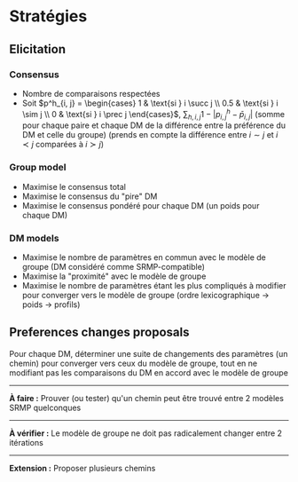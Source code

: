 # Stratégies

## Elicitation

### Consensus

- Nombre de comparaisons respectées
- Soit $p^h_{i, j} = \begin{cases} 1 & \text{si } i \succ j \\ 0.5 & \text{si } i \sim j \\ 0 & \text{si } i \prec j \end{cases}$, $\sum_{h, i, j} 1 - \lvert p^h_{i, j} - \bar{p}_{i, j} \rvert$ (somme pour chaque paire et chaque DM de la différence entre la préférence du DM et celle du groupe)  (prends en compte la différence entre $i \sim j$ et $i \prec j$ comparées à $i \succ j$)

### Group model

- Maximise le consensus total
- Maximise le consensus du "pire" DM
- Maximise le consensus pondéré pour chaque DM (un poids pour chaque DM)

### DM models

- Maximise le nombre de paramètres en commun avec le modèle de groupe (DM considéré comme SRMP-compatible)
- Maximise la "proximité" avec le modèle de groupe
- Maximise le nombre de paramètres étant les plus compliqués à modifier pour converger vers le modèle de groupe (ordre lexicographique -> poids -> profils)

## Preferences changes proposals

Pour chaque DM, déterminer une suite de changements des paramètres (un chemin) pour converger vers ceux du modèle de groupe, tout en ne modifiant pas les comparaisons du DM en accord avec le modèle de groupe

---

**À faire :** Prouver (ou tester) qu'un chemin peut être trouvé entre 2 modèles SRMP quelconques

---

**À vérifier :** Le modèle de groupe ne doit pas radicalement changer entre 2 itérations

---

**Extension :** Proposer plusieurs chemins

<!---
# Measures

- Consensus sur chaque paire d'alternative (nombre de DMs d'accord avec le modèle de groupe)
- Consensus entre les DMs (nombre de préférences différentes entre 2 décideurs)
- Proximité avec le modèle de groupe (nombre de préférences différentes avec le modèle de groupe pour chaque DM)
-->
